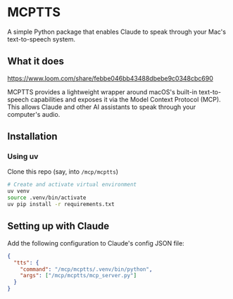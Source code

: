 # MCPTTS

A simple Python package that enables Claude to speak through your Mac's text-to-speech system.

## What it does

https://www.loom.com/share/febbe046bb43488dbebe9c0348cbc690

MCPTTS provides a lightweight wrapper around macOS's built-in text-to-speech capabilities and exposes it via the Model Context Protocol (MCP). This allows Claude and other AI assistants to speak through your computer's audio.

## Installation


### Using uv

Clone this repo (say, into `/mcp/mcptts`)

```bash
# Create and activate virtual environment
uv venv
source .venv/bin/activate
uv pip install -r requirements.txt
```

## Setting up with Claude


Add the following configuration to Claude's config JSON file:
```json
{
  "tts": {
    "command": "/mcp/mcptts/.venv/bin/python",
    "args": ["/mcp/mcptts/mcp_server.py"]
  }
}
```
